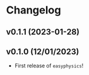 # Changelog

<!--next-version-placeholder-->

## v0.1.1 (2023-01-28)


## v0.1.0 (12/01/2023)

- First release of `easyphysics`!